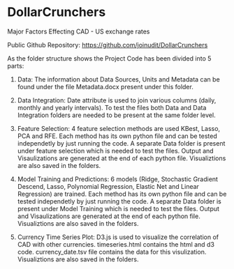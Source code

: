 # DollarCrunchers
Major Factors Effecting CAD - US exchange rates

Public Github Repository: https://github.com/joinudit/DollarCrunchers

As the folder structure shows the Project Code has been divided into 5 parts:

1. Data: The information about Data Sources, Units and Metadata can be found under the file Metadata.docx present under this folder.

2. Data Integration: Date attribute is used to join various columns (daily, monthly and yearly intervals). To test the files both 
Data and Data Integration folders are needed to be present at the same folder level.

3. Feature Selection: 4 feature selection methods are used KBest, Lasso, PCA and RFE. Each method has its own python file and can be tested independetly by just running the code. A separate Data folder is present under feature selection which is needed to test the files.
Output and Visaulizations are generated at the end of each python file. Visualiztions are also saved in the folders.

4. Model Training and Predictions: 6 models (Ridge, Stochastic Gradient Descend, Lasso, Polynomial Regression, Elastic Net and Linear Regression) are trained. Each method has its own python file and can be tested independetly by just running the code. A separate Data folder is present under Model Training which is needed to test the files. 
Output and Visaulizations are generated at the end of each python file. Visualiztions are also saved in the folders.

5. Currency Time Series Plot: D3.js is used to visualize the correlation of CAD with other currencies. timeseries.html contains the html and d3 code. currency_date.tsv file contains the data for this visulization.  Visualiztions are also saved in the folders.

